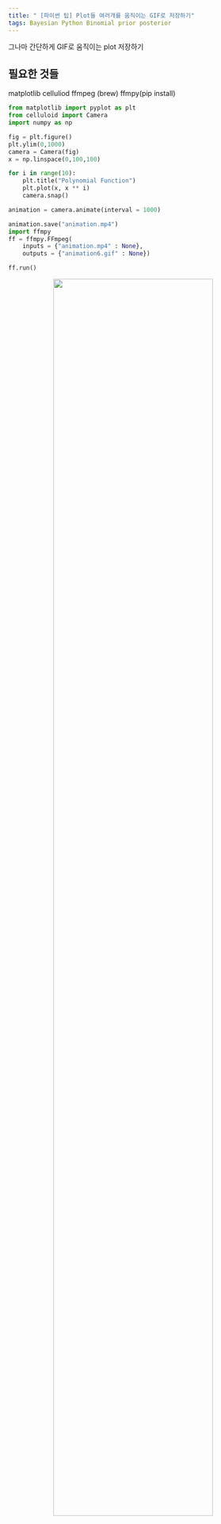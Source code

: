 ```yaml
---
title: " [파이썬 팁] Plot들 여러개를 움직이는 GIF로 저장하기"
tags: Bayesian Python Binomial prior posterior
---
```


그나마 간단하게 GIF로 움직이는 plot 저장하기
## 필요한 것들
matplotlib
celluliod
ffmpeg (brew)
ffmpy(pip install)

```python
from matplotlib import pyplot as plt
from celluloid import Camera
import numpy as np
```

```python
fig = plt.figure()
plt.ylim(0,1000)
camera = Camera(fig)
x = np.linspace(0,100,100)

for i in range(10):
    plt.title("Polynomial Function")
    plt.plot(x, x ** i)
    camera.snap()

animation = camera.animate(interval = 1000)
```

```python
animation.save("animation.mp4")
import ffmpy
ff = ffmpy.FFmpeg(
    inputs = {"animation.mp4" : None},
    outputs = {"animation6.gif" : None})

ff.run()
```
<center><img src="https://imgur.com/zdvSxCB.gif" width=80% height=80%></center>
